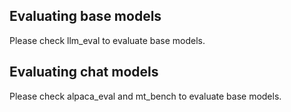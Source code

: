## Evaluating base models

Please check llm_eval to evaluate base models.

## Evaluating chat models

Please check alpaca_eval and mt_bench to evaluate base models.
